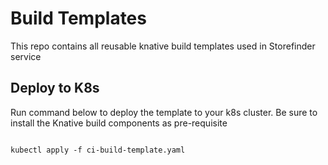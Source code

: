 # Build Templates
This repo contains all reusable knative build templates used in Storefinder service

## Deploy to K8s
Run command below to deploy the template to your k8s cluster. Be sure to install the Knative build components as pre-requisite

```

kubectl apply -f ci-build-template.yaml

```